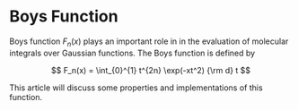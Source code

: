 # Boys Function

Boys function $F_n(x)$ plays an important role in in the evaluation of molecular integrals over Gaussian functions. The Boys function is defined by

$$
F_n(x) = \int_{0}^{1} t^{2n} \exp(-xt^2)  {\rm d} t
$$

This article will discuss some properties and implementations of this function.